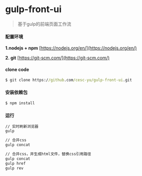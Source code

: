 # gulp-front-ui
>基于gulp的前端页面工作流

#### 配置环境
**1.nodejs + npm**
[https://nodejs.org/en/](https://nodejs.org/en/)

**2. git**
[https://git-scm.com/](https://git-scm.com/)

#### clone code
```cmd
$ git clone https://github.com/cesc-yu/gulp-front-ui.git
```

#### 安装依赖包
```cmd
$ npm install
```

#### 运行
````cmd
// 实时刷新浏览器
gulp

// 合并css
gulp concat

// 合并css，并生成html文件，替换css引用路径
gulp concat
gulp href
gulp rev
````
